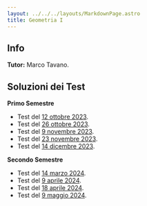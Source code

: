 ```yaml
---
layout: ../../../layouts/MarkdownPage.astro
title: Geometria I
---
```


## Info
**Tutor:** Marco Tavano.

## Soluzioni dei Test
**Primo Semestre**
- Test del [12 ottobre 2023](/SoluzioniTest1Geometria1.pdf).
- Test del [26 ottobre 2023](/SoluzioniTest2Geometria1.pdf).
- Test del [9 novembre 2023](/SoluzioniTest3Geometria1.pdf).
- Test del [23 novembre 2023](/SoluzioniTest4Geometria1.pdf).
- Test del [14 dicembre 2023](/SoluzioniTest5Geometria1.pdf).

**Secondo Semestre**
- Test del [14 marzo 2024](/SoluzioniTest1Geometria1SecondoSem.pdf).
- Test del [9 aprile 2024](/SoluzioniTest2Geometria1SecondoSem.pdf).
- Test del [18 aprile 2024](/SoluzioniTest3GeometriaISecondoSem.pdf).
- Test del [9 maggio 2024](/SoluzioniTest4GeometriaISecondoSem.pdf).
